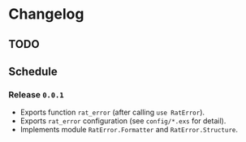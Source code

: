 # Changelog

## TODO

## Schedule

### Release `0.0.1`

  * Exports function `rat_error` (after calling `use RatError`).
  * Exports `rat_error` configuration (see `config/*.exs` for detail).
  * Implements module `RatError.Formatter` and `RatError.Structure`.
